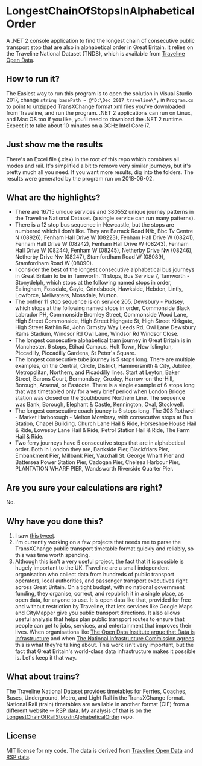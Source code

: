 # LongestChainOfStopsInAlphabeticalOrder

A .NET 2 console application to find the longest chain of consecutive public transport stop that are also in alphabetical order in Great Britain. It relies on the Traveline National Dataset (TNDS), which is available from [Traveline Open Data](http://www.travelinedata.org.uk/).

## How to run it?
The Easiest way to run this program is to open the solution in Visual Studio 2017, change `string basePath = @"D:\Dec_2017_traveline\";` in `Program.cs` to point to unzipped TransXChange format xml files you've downloaded from Traveline, and run the program. .NET 2 applications can run on Linux, and Mac OS too if you like, you'll need to download the .NET 2 runtime. Expect it to take about 10 minutes on a 3GHz Intel Core i7.

## Just show me the results
There's an Excel file (.xlsx) in the root of this repo which combines all modes and rail. It's simplified a bit to remove very similar journeys, but it's pretty much all you need. If you want more results, dig into the folders. The results were generated by the program run on 2018-06-02.

## What are the highlights?
* There are 16715 unique services and 380552 unique journey patterns in the Traveline National Dataset. (a single service can run many patterns).
* There is a 12 stop bus sequence in Newcastle, but the stops are numbered which i don't like. They are Barrack Road N/b, Bbc Tv Centre N (08926), Fenham Hall Drive W (08223), Fenham Hall Drive W (08241), Fenham Hall Drive W (08242), Fenham Hall Drive W (08243), Fenham Hall Drive W (08244), Fenham W (08245), Netherby Drive Nw (08246), Netherby Drive Nw (08247), Stamfordham Road W (08089), Stamfordham Road W (08090).
* I consider the best of the longest consecutive alphabetical bus journeys in Great Britain to be in Tamworth. 11 stops, Bus Service 7, Tamworth - Stonydelph, which stops at the following named stops in order, Ealingham, Fossdale, Gayle, Grindsbook, Hawkside, Hebden, Lintly, Lowforce, Mellwaters, Mossdale, Murton.
* The onther 11 stop sequence is on service 205, Dewsbury - Pudsey, which stops at the following named stops in order, Commonside Black Labrador PH, Commonside Bromley Street, Commonside Wood Lane, High Street Commonside, High Street Highgate St, High Street Kirkgate, High Street Rathlin Rd, John Ormsby Way Leeds Rd, Owl Lane Dewsbury Rams Stadium, Windsor Rd Owl Lane, Windsor Rd Windsor Close.
* The longest consecutive alphabetical tram journey in Great Britain is in Manchester. 6 stops, Etihad Campus, Holt Town, New Islington, Piccadilly, Piccadilly Gardens, St Peter's Square.
* The longest consecutive tube journey is 5 stops long. There are multiple examples, on the Central, Circle, District, Hammersmith & City, Jubilee, Metropolitan, Northern, and Picaddilly lines. Start at Leyton, Baker Street, Barons Court, Bermondsey, Croxley, Harrow-on-the-Hill, Borough, Arsenal, or Eastcote. There is a single example of 6 stops long that was timetabled only for a very brief period when London Bridge station was closed on the Southbound Northern Line. The sequence was Bank, Borough, Elephant & Castle, Kennington, Oval, Stockwell.
* The longest consecutive coach jouney is 6 stops long. The 303 Rothwell - Market Harborough - Melton Mowbray, with consecutive stops at Bus Station, Chapel Building, Church Lane Hail & Ride, Horseshoe House Hail & Ride, Lowesby Lane Hail & Ride, Petrol Station Hail & Ride, The Farm Hail & Ride.
* Two ferry journeys have 5 consecutive stops that are in alphabetical order. Both in London they are, Bankside Pier, Blackfriars Pier, Embankment Pier, Millbank Pier, Vauxhall St. George Wharf Pier and Battersea Power Station Pier, Cadogan Pier, Chelsea Harbour Pier, PLANTATION WHARF PIER, Wandsworth Riverside Quarter Pier.

## Are you sure your calculations are right?
No.

## Why have you done this?
1. I saw [this tweet](https://twitter.com/JonnElledge/status/959479588618489856).
2. I'm currently working on a few projects that needs me to parse the TransXChange public transport timetable format quickly and reliably, so this was time worth spending.
3. Although this isn't a very useful project, the fact that it is possible is hugely important to the UK. Traveline are a small independent organisation who collect data from hundreds of public transport operators, local authorities, and passenger transport executives right across Great Britain. On a tight budget, with no national government funding, they organise, correct, and republish it in a single place, as open data, for anyone to use. It is open data like that, provided for free and without restriction by Traveline, that lets services like Google Maps and CityMapper give you public transport directions. It also allows useful analysis that helps plan public transport routes to ensure that people can get to jobs, services, and entertainment that improves their lives. When organisations like [The Open Data Institute argue that Data is Infrastructure](https://theodi.org/blog/odi-welcomes-uk-national-infrastructure-commission-recognition-that-data-is-infrastructure) and when [The National Infrastructure Commission agrees](https://theodi.org/blog/odi-welcomes-uk-national-infrastructure-commission-recognition-that-data-is-infrastructure) this is what they're talking about. This work isn't very important, but the fact that Great Britain's world-class data infrastructure makes it possible is. Let's keep it that way.

## What about trains?
The Traveline National Dataset provides timetables for Ferries, Coaches, Buses, Underground, Metro, and Light Rail in the TransXChange format. National Rail (train) timetables are available in another format (CIF) from a different website -- [RSP data](http://data.atoc.org/). My analysis of that is on the [LongestChainOfRailStopsInAlphabeticalOrder](https://github.com/thomasforth/LongestChainOfRailStopsInAlphabeticalOrder) repo.

## License
MIT license for my code.
The data is derived from [Traveline Open Data](http://www.travelinedata.org.uk/) and [RSP data](http://data.atoc.org/).
